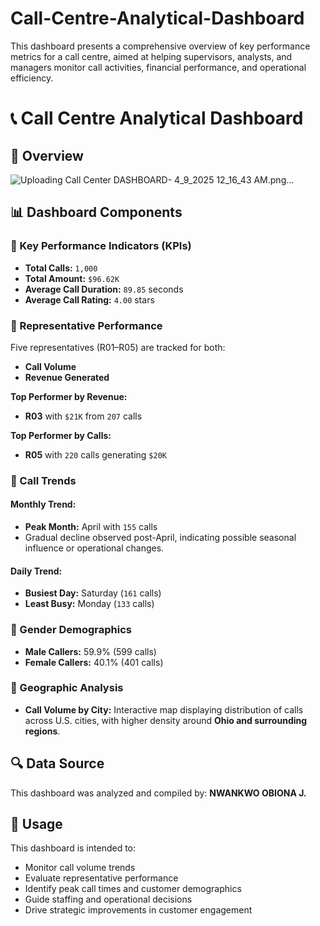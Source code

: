 # Call-Centre-Analytical-Dashboard
This dashboard presents a comprehensive overview of key performance metrics for a call centre, aimed at helping supervisors, analysts, and managers monitor call activities, financial performance, and operational efficiency.

# 📞 Call Centre Analytical Dashboard

## 📝 Overview
![Uploading Call Center DASHBOARD- 4_9_2025 12_16_43 AM.png…]()

## 📊 Dashboard Components

### 🔹 Key Performance Indicators (KPIs)
- **Total Calls:** `1,000`
- **Total Amount:** `$96.62K`
- **Average Call Duration:** `89.85` seconds
- **Average Call Rating:** `4.00` stars

### 🔹 Representative Performance
Five representatives (R01–R05) are tracked for both:
- **Call Volume**
- **Revenue Generated**
  
**Top Performer by Revenue:**  
- **R03** with `$21K` from `207` calls

**Top Performer by Calls:**  
- **R05** with `220` calls generating `$20K`

### 🔹 Call Trends
#### Monthly Trend:
- **Peak Month:** April with `155` calls
- Gradual decline observed post-April, indicating possible seasonal influence or operational changes.

#### Daily Trend:
- **Busiest Day:** Saturday (`161` calls)
- **Least Busy:** Monday (`133` calls)

### 🔹 Gender Demographics
- **Male Callers:** 59.9% (599 calls)
- **Female Callers:** 40.1% (401 calls)

### 🔹 Geographic Analysis
- **Call Volume by City:** Interactive map displaying distribution of calls across U.S. cities, with higher density around **Ohio and surrounding regions**.

## 🔍 Data Source
This dashboard was analyzed and compiled by:
**NWANKWO OBIONA J.**

## 📌 Usage
This dashboard is intended to:
- Monitor call volume trends
- Evaluate representative performance
- Identify peak call times and customer demographics
- Guide staffing and operational decisions
- Drive strategic improvements in customer engagement

